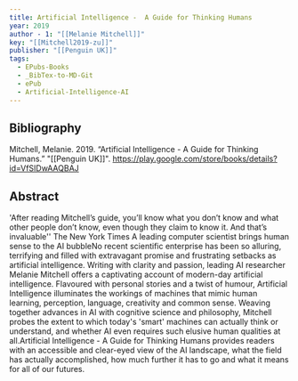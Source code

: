 ```yaml
---
title: Artificial Intelligence -  A Guide for Thinking Humans
year: 2019
author - 1: "[[Melanie Mitchell]]"
key: "[[Mitchell2019-zu]]"
publisher: "[[Penguin UK]]"
tags:
  - EPubs-Books
  - _BibTex-to-MD-Git
  - ePub
  - Artificial-Intelligence-AI
---
```


## Bibliography
Mitchell, Melanie. 2019. “Artificial Intelligence -  A Guide for Thinking Humans.” "[[Penguin UK]]". https://play.google.com/store/books/details?id=VfSIDwAAQBAJ

## Abstract
'After reading Mitchell’s guide, you’ll know what you don’t know and what other people don’t know, even though they claim to know it. And that’s invaluable'' The New York Times A leading computer scientist brings human sense to the AI bubbleNo recent scientific enterprise has been so alluring, terrifying and filled with extravagant promise and frustrating setbacks as artificial intelligence. Writing with clarity and passion, leading AI researcher Melanie Mitchell offers a captivating account of modern-day artificial intelligence. Flavoured with personal stories and a twist of humour, Artificial Intelligence illuminates the workings of machines that mimic human learning, perception, language, creativity and common sense. Weaving together advances in AI with cognitive science and philosophy, Mitchell probes the extent to which today's 'smart' machines can actually think or understand, and whether AI even requires such elusive human qualities at all.Artificial Intelligence -  A Guide for Thinking Humans provides readers with an accessible and clear-eyed view of the AI landscape, what the field has actually accomplished, how much further it has to go and what it means for all of our futures.